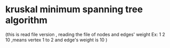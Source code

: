 # kruskal minimum spanning tree algorithm
(this is read file version , reading the file of nodes and edges' weight
Ex: 1 2 10 ,means  vertex 1 to 2 and edge's weight is 10
)
